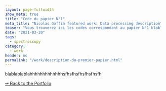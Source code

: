 ```yaml
---
layout: page-fullwidth
show_meta: true
title: "Code du papier N°1"
meta_title: "Nicolas Goffin featured work: Data processing description"
teaser: "Vous trouverez ici les codes correspondant au papier N°1 blablabla."
date: "2021-03-20"
tags:
  - spectroscopy 
category:
  - work
header: no
permalink: "/work/description-du-premier-papier.html"
---
```


blablablablahhhhhhhhhhhhhsfhsfhsfhsfhsfhsfh


[<span class="back-arrow">&#8619;</span> Back to the Portfolio](/work/)

